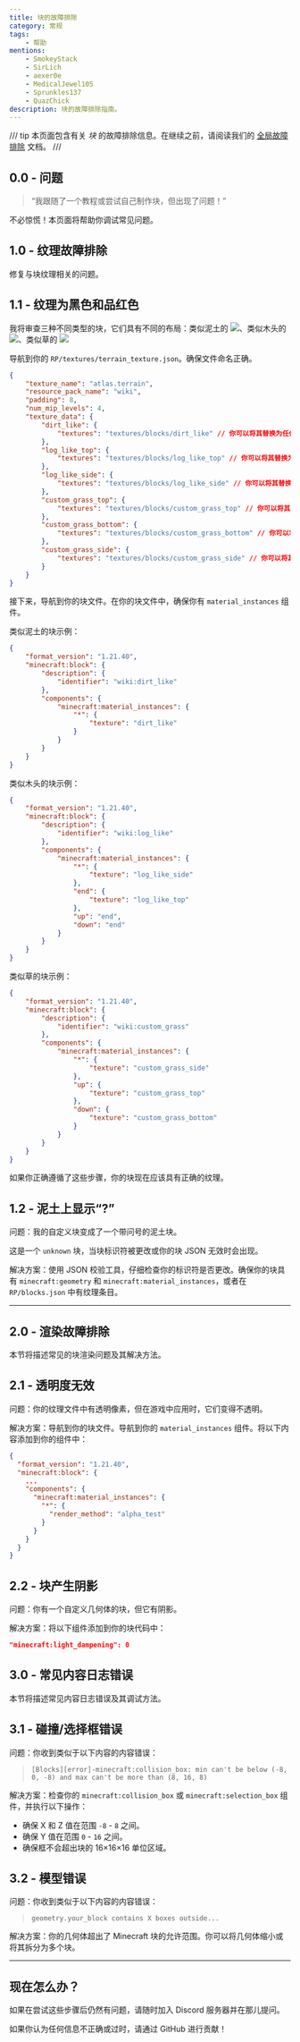 ```yaml
---
title: 块的故障排除
category: 常规
tags:
    - 帮助
mentions:
    - SmokeyStack
    - SirLich
    - aexer0e
    - MedicalJewel105
    - Sprunkles137
    - QuazChick
description: 块的故障排除指南。
---
```


/// tip
本页面包含有关 _块_ 的故障排除信息。在继续之前，请阅读我们的 [全局故障排除](../guide/troubleshooting.md) 文档。
///

## 0.0 - 问题

> “我跟随了一个教程或尝试自己制作块，但出现了问题！”

不必惊慌！本页面将帮助你调试常见问题。

## 1.0 - 纹理故障排除

修复与块纹理相关的问题。

## 1.1 - 纹理为黑色和品红色

我将审查三种不同类型的块，它们具有不同的布局：类似泥土的 ![](../assets/images/blocks/block_tr/tr_dirt.png)、类似木头的 ![](../assets/images/blocks/block_tr/tr_log.png)、类似草的 ![](../assets/images/blocks/block_tr/tr_grass.png)

导航到你的 `RP/textures/terrain_texture.json`。确保文件命名正确。

```json title="RP/textures/terrain_texture.json"
{
    "texture_name": "atlas.terrain",
    "resource_pack_name": "wiki",
    "padding": 8,
    "num_mip_levels": 4,
    "texture_data": {
        "dirt_like": {
            "textures": "textures/blocks/dirt_like" // 你可以将其替换为任何内容，只需记住名称
        },
        "log_like_top": {
            "textures": "textures/blocks/log_like_top" // 你可以将其替换为任何内容，只需记住名称
        },
        "log_like_side": {
            "textures": "textures/blocks/log_like_side" // 你可以将其替换为任何内容，只需记住名称
        },
        "custom_grass_top": {
            "textures": "textures/blocks/custom_grass_top" // 你可以将其替换为任何内容，只需记住名称
        },
        "custom_grass_bottom": {
            "textures": "textures/blocks/custom_grass_bottom" // 你可以将其替换为任何内容，只需记住名称
        },
        "custom_grass_side": {
            "textures": "textures/blocks/custom_grass_side" // 你可以将其替换为任何内容，只需记住名称
        }
    }
}
```

接下来，导航到你的块文件。在你的块文件中，确保你有 `material_instances` 组件。

类似泥土的块示例：

```json title="BP/blocks/dirt_like.json"
{
    "format_version": "1.21.40",
    "minecraft:block": {
        "description": {
            "identifier": "wiki:dirt_like"
        },
        "components": {
            "minecraft:material_instances": {
                "*": {
                    "texture": "dirt_like"
                }
            }
        }
    }
}
```

类似木头的块示例：

```json title="BP/blocks/log_like.json"
{
    "format_version": "1.21.40",
    "minecraft:block": {
        "description": {
            "identifier": "wiki:log_like"
        },
        "components": {
            "minecraft:material_instances": {
                "*": {
                    "texture": "log_like_side"
                },
                "end": {
                    "texture": "log_like_top"
                },
                "up": "end",
                "down": "end"
            }
        }
    }
}
```

类似草的块示例：

```json title="BP/blocks/custom_grass.json"
{
    "format_version": "1.21.40",
    "minecraft:block": {
        "description": {
            "identifier": "wiki:custom_grass"
        },
        "components": {
            "minecraft:material_instances": {
                "*": {
                    "texture": "custom_grass_side"
                },
                "up": {
                    "texture": "custom_grass_top"
                },
                "down": {
                    "texture": "custom_grass_bottom"
                }
            }
        }
    }
}
```

如果你正确遵循了这些步骤，你的块现在应该具有正确的纹理。

## 1.2 - 泥土上显示“?”

问题：我的自定义块变成了一个带问号的泥土块。

<WikiImage
    src="../assets/images/blocks/block_tr/unknown.png"
    pixelated="true"
    width="128"
    class="my-4"
/>

这是一个 `unknown` 块，当块标识符被更改或你的块 JSON 无效时会出现。

解决方案：使用 JSON 校验工具，仔细检查你的标识符是否更改。确保你的块具有 `minecraft:geometry` 和 `minecraft:material_instances`，或者在 `RP/blocks.json` 中有纹理条目。

---

## 2.0 - 渲染故障排除

本节将描述常见的块渲染问题及其解决方法。

## 2.1 - 透明度无效

问题：你的纹理文件中有透明像素，但在游戏中应用时，它们变得不透明。

解决方案：导航到你的块文件。导航到你的 `material_instances` 组件。将以下内容添加到你的组件中：

```json title="BP/blocks/your_block.json"
{
  "format_version": "1.21.40",
  "minecraft:block": {
    ...
    "components": {
      "minecraft:material_instances": {
        "*": {
          "render_method": "alpha_test"
        }
      }
    }
  }
}
```

## 2.2 - 块产生阴影

问题：你有一个自定义几何体的块，但它有阴影。

解决方案：将以下组件添加到你的块代码中：

```json title="minecraft:block > components"
"minecraft:light_dampening": 0
```

## 3.0 - 常见内容日志错误

本节将描述常见内容日志错误及其调试方法。

## 3.1 - 碰撞/选择框错误

问题：你收到类似于以下内容的内容错误：

> `[Blocks][error]-minecraft:collision_box: min can't be below (-8, 0, -8) and max can't be more than (8, 16, 8)`

解决方案：检查你的 `minecraft:collision_box` 或 `minecraft:selection_box` 组件，并执行以下操作：

-   确保 X 和 Z 值在范围 `-8` - `8` 之间。
-   确保 Y 值在范围 `0` - `16` 之间。
-   确保框不会超出块的 16&times;16&times;16 单位区域。

## 3.2 - 模型错误

问题：你收到类似于以下内容的内容错误：

> `geometry.your_block contains X boxes outside...`

解决方案：你的几何体超出了 Minecraft 块的允许范围。你可以将几何体缩小或将其拆分为多个块。

---

## 现在怎么办？

如果在尝试这些步骤后仍然有问题，请随时加入 Discord 服务器并在那儿提问。

如果你认为任何信息不正确或过时，请通过 GitHub 进行贡献！